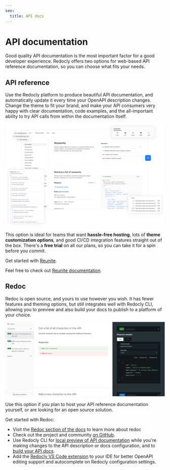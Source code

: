 ```yaml
---
seo:
  title: API docs
---
```


# API documentation

Good quality API documentation is the most important factor for a good developer experience. Redocly offers two options for web-based API reference documentation, so you can choose what fits your needs.

## API reference

Use the Redocly platform to produce beautiful API documentation, and automatically update it every time your OpenAPI description changes.
Change the theme to fit your brand, and make your API consumers very happy with clear documentation, code examples, and the all-important ability to try API calls from within the documentation itself.

![Example API documentation in Reunite](images/redoc-reunite.svg)

This option is ideal for teams that want **hassle-free hosting**, lots of **theme customization options**, and good CI/CD integration features straight out of the box.
There's a **free trial** on all our plans, so you can take it for a spin before you commit.

Get started with [Reunite](https://redocly.com/reunite).

Feel free to check out [Reunite documentation](https://redocly.com/docs/realm/get-started/start-reunite-editor).

## Redoc

Redoc is open source, and yours to use however you wish. It has fewer features and theming options, but still integrates well with Redocly CLI, allowing you to preview and also build your docs to publish to a platform of your choice.

![Example API reference from Redoc](images/redoc.png)

Use this option if you plan to host your API reference documentation yourself, or are looking for an open source solution.

Get started with Redoc:

- Visit the [Redoc section of the docs](https://redocly.com/docs/redoc/quickstart/) to learn more about redoc
- Check out the project and community [on GitHub](https://github.com/redocly/redoc).
- Use Redocly CLI for [local preview of API documentation](./commands/preview.md) while you're making changes to the API description or docs configuration, and to [build your API docs](./commands/build-docs.md).
- Add the [Redocly VS Code extension](https://redocly.com/docs/vscode) to your IDE for better OpenAPI editing support and autocomplete on Redocly configuration settings.
